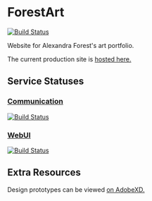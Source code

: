 # ForestArt

[![Build Status](https://travis-ci.com/williamstrong/ForestArt.svg?branch=master)](https://travis-ci.com/williamstrong/ForestArt)

Website for Alexandra Forest's art portfolio.

The current production site is [hosted here.](http://13.57.225.177)

## Service Statuses
### [Communication](https://github.com/williamstrong/ForestArtCommunication)

[![Build Status](https://travis-ci.com/williamstrong/ForestArtCommunication.svg?branch=master)](https://travis-ci.com/williamstrong/ForestArtCommunication)

### [WebUI](https://github.com/williamstrong/ForestArtWebUI)

[![Build Status](https://travis-ci.com/williamstrong/ForestArtWebUI.svg?branch=master)](https://travis-ci.com/williamstrong/ForestArtWebUI)

## Extra Resources

Design prototypes can be viewed [on AdobeXD.](https://xd.adobe.com/view/6fe86a30-e429-4842-5120-df5eec9fedee-19d9/)
